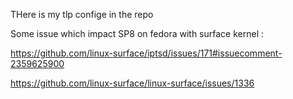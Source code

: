 THere is my tlp confige in the repo

Some issue which impact SP8 on fedora with surface kernel :

https://github.com/linux-surface/iptsd/issues/171#issuecomment-2359625900

https://github.com/linux-surface/linux-surface/issues/1336
